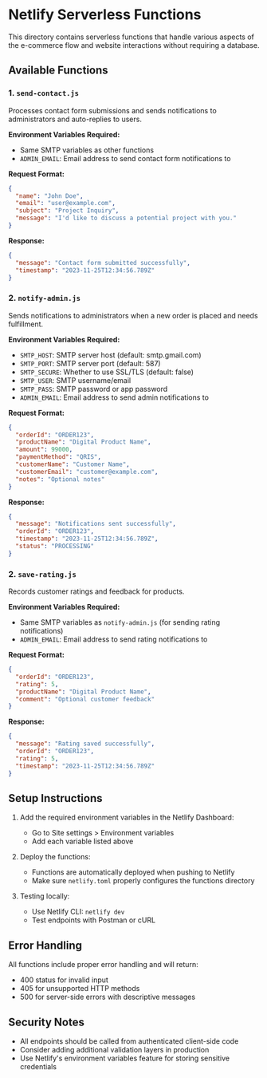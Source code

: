# Netlify Serverless Functions

This directory contains serverless functions that handle various aspects of the e-commerce flow and website interactions without requiring a database.

## Available Functions

### 1. `send-contact.js`

Processes contact form submissions and sends notifications to administrators and auto-replies to users.

**Environment Variables Required:**
- Same SMTP variables as other functions
- `ADMIN_EMAIL`: Email address to send contact form notifications to

**Request Format:**
```json
{
  "name": "John Doe",
  "email": "user@example.com",
  "subject": "Project Inquiry",
  "message": "I'd like to discuss a potential project with you."
}
```

**Response:**
```json
{
  "message": "Contact form submitted successfully",
  "timestamp": "2023-11-25T12:34:56.789Z"
}
```

### 2. `notify-admin.js`

Sends notifications to administrators when a new order is placed and needs fulfillment.

**Environment Variables Required:**
- `SMTP_HOST`: SMTP server host (default: smtp.gmail.com)
- `SMTP_PORT`: SMTP server port (default: 587)
- `SMTP_SECURE`: Whether to use SSL/TLS (default: false)
- `SMTP_USER`: SMTP username/email
- `SMTP_PASS`: SMTP password or app password
- `ADMIN_EMAIL`: Email address to send admin notifications to

**Request Format:**
```json
{
  "orderId": "ORDER123",
  "productName": "Digital Product Name",
  "amount": 99000,
  "paymentMethod": "QRIS",
  "customerName": "Customer Name",
  "customerEmail": "customer@example.com",
  "notes": "Optional notes"
}
```

**Response:**
```json
{
  "message": "Notifications sent successfully",
  "orderId": "ORDER123",
  "timestamp": "2023-11-25T12:34:56.789Z",
  "status": "PROCESSING"
}
```

### 2. `save-rating.js`

Records customer ratings and feedback for products.

**Environment Variables Required:**
- Same SMTP variables as `notify-admin.js` (for sending rating notifications)
- `ADMIN_EMAIL`: Email address to send rating notifications to

**Request Format:**
```json
{
  "orderId": "ORDER123",
  "rating": 5,
  "productName": "Digital Product Name",
  "comment": "Optional customer feedback"
}
```

**Response:**
```json
{
  "message": "Rating saved successfully",
  "orderId": "ORDER123",
  "rating": 5,
  "timestamp": "2023-11-25T12:34:56.789Z"
}
```

## Setup Instructions

1. Add the required environment variables in the Netlify Dashboard:
   - Go to Site settings > Environment variables
   - Add each variable listed above

2. Deploy the functions:
   - Functions are automatically deployed when pushing to Netlify
   - Make sure `netlify.toml` properly configures the functions directory

3. Testing locally:
   - Use Netlify CLI: `netlify dev`
   - Test endpoints with Postman or cURL

## Error Handling

All functions include proper error handling and will return:
- 400 status for invalid input
- 405 for unsupported HTTP methods
- 500 for server-side errors with descriptive messages

## Security Notes

- All endpoints should be called from authenticated client-side code
- Consider adding additional validation layers in production
- Use Netlify's environment variables feature for storing sensitive credentials
